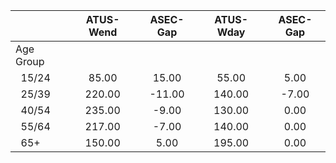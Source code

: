 
|                      |    ATUS-Wend |     ASEC-Gap |    ATUS-Wday |     ASEC-Gap |
| -------------------- | :----------: | :----------: | :----------: | :----------: |
| Age Group            |              |              |              |              |
| &nbsp;&nbsp;15/24    |        85.00 |        15.00 |        55.00 |         5.00 |
| &nbsp;&nbsp;25/39    |       220.00 |       -11.00 |       140.00 |        -7.00 |
| &nbsp;&nbsp;40/54    |       235.00 |        -9.00 |       130.00 |         0.00 |
| &nbsp;&nbsp;55/64    |       217.00 |        -7.00 |       140.00 |         0.00 |
| &nbsp;&nbsp;65+      |       150.00 |         5.00 |       195.00 |         0.00 |

